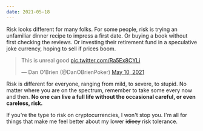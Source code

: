 ```yaml
---
date: 2021-05-18
---
```


Risk looks different for many folks. For some people, risk is trying an unfamiliar dinner recipe to impress a first date. Or buying a book without first checking the reviews. Or investing their retirement fund in a speculative joke currency, hoping to sell if prices boom.

<blockquote class="twitter-tweet"><p lang="en" dir="ltr">This is unreal good <a href="https://t.co/Ra5Ex8CYLi">pic.twitter.com/Ra5Ex8CYLi</a></p>&mdash; Dan O&#39;Brien (@DanOBrienPoker) <a href="https://twitter.com/DanOBrienPoker/status/1391601685844291584?ref_src=twsrc%5Etfw">May 10, 2021</a></blockquote>

Risk is different for everyone, ranging from mild, to severe, to stupid. No matter where you are on the spectrum, remember to take some every now and then. **No one can live a full life without the occasional careful, or even careless, risk.**

If you're the type to risk on cryptocurrencies, I won't stop you. I'm all for things that make me feel better about my lower ~~idiocy~~ risk tolerance.
